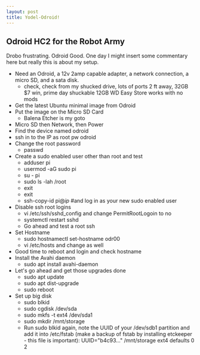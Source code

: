 ```yaml
---
layout: post
title: Yodel-Odroid!
---
```


## Odroid HC2 for the Robot Army

Drobo frustrating. Odroid Good. One day I might insert some commentary here but really this is about my setup.

- Need an Odroid, a 12v 2amp capable adapter, a network connection, a micro SD, and a sata disk.
  - check, check from my shucked drive, lots of ports 2 ft away, 32GB $7 win, prime day shuckable 12GB WD Easy Store works with no mods
- Get the latest Ubuntu minimal image from Odroid
- Put the image on the Micro SD Card
  - Balena Etcher is my goto
- Micro SD then Network, then Power
- Find the device named odroid
- ssh in to the IP as root pw odroid
- Change the root password
  - passwd
- Create a sudo enabled user other than root and test
  - adduser pi
  - usermod -aG sudo pi
  - su - pi
  - sudo ls -lah /root
  - exit
  - exit
  - ssh-copy-id pi@*ip* #and log in as your new sudo enabled user
- Disable ssh root logins
  - vi /etc/ssh/sshd_config and change PermitRootLogoin to no
  - systemctl restart sshd
  - Go ahead and test a root ssh
- Set Hostname
  - sudo hostnamectl set-hostname odr00
  - vi /etc/hosts and change as well
- Good time to reboot and login and check hostname
- Install the Avahi daemon
  - sudo apt install avahi-daemon
- Let's go ahead and get those upgrades done
  - sudo apt update
  - sudo apt dist-upgrade
  - sudo reboot
- Set up big disk
  - sudo blkid
  - sudo cgdisk /dev/sda
  - sudo mkfs -t ext4 /dev/sda1
  - sudo mkdir /mnt/storage
  - Run sudo blkid again, note the UUID of your /dev/sdb1 partition and add it into /etc/fstab (make a backup of fstab by installing etckeeper - this file is important): UUID="b4c93..."  /mnt/storage  ext4  defaults  0  2

